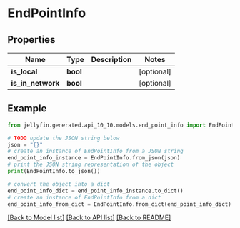 # EndPointInfo


## Properties

Name | Type | Description | Notes
------------ | ------------- | ------------- | -------------
**is_local** | **bool** |  | [optional] 
**is_in_network** | **bool** |  | [optional] 

## Example

```python
from jellyfin.generated.api_10_10.models.end_point_info import EndPointInfo

# TODO update the JSON string below
json = "{}"
# create an instance of EndPointInfo from a JSON string
end_point_info_instance = EndPointInfo.from_json(json)
# print the JSON string representation of the object
print(EndPointInfo.to_json())

# convert the object into a dict
end_point_info_dict = end_point_info_instance.to_dict()
# create an instance of EndPointInfo from a dict
end_point_info_from_dict = EndPointInfo.from_dict(end_point_info_dict)
```
[[Back to Model list]](../README.md#documentation-for-models) [[Back to API list]](../README.md#documentation-for-api-endpoints) [[Back to README]](../README.md)



